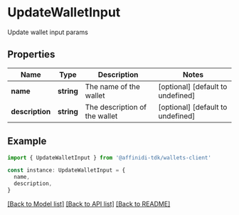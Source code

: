 # UpdateWalletInput

Update wallet input params

## Properties

| Name            | Type       | Description                   | Notes                             |
| --------------- | ---------- | ----------------------------- | --------------------------------- |
| **name**        | **string** | The name of the wallet        | [optional] [default to undefined] |
| **description** | **string** | The description of the wallet | [optional] [default to undefined] |

## Example

```typescript
import { UpdateWalletInput } from '@affinidi-tdk/wallets-client'

const instance: UpdateWalletInput = {
  name,
  description,
}
```

[[Back to Model list]](../README.md#documentation-for-models) [[Back to API list]](../README.md#documentation-for-api-endpoints) [[Back to README]](../README.md)

